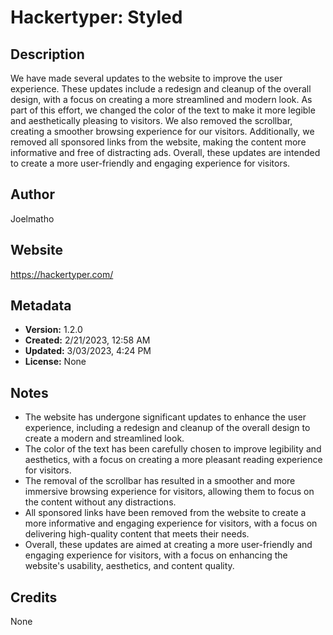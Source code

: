 # Hackertyper: Styled

## Description
We have made several updates to the website to improve the user experience. These updates include a redesign and cleanup of the overall design, with a focus on creating a more streamlined and modern look. As part of this effort, we changed the color of the text to make it more legible and aesthetically pleasing to visitors. We also removed the scrollbar, creating a smoother browsing experience for our visitors. Additionally, we removed all sponsored links from the website, making the content more informative and free of distracting ads. Overall, these updates are intended to create a more user-friendly and engaging experience for visitors.

## Author
Joelmatho

## Website
https://hackertyper.com/

## Metadata
- **Version:** 1.2.0
- **Created:** 2/21/2023, 12:58 AM
- **Updated:** 3/03/2023, 4:24 PM
- **License:** None

## Notes
- The website has undergone significant updates to enhance the user experience, including a redesign and cleanup of the overall design to create a modern and streamlined look.
- The color of the text has been carefully chosen to improve legibility and aesthetics, with a focus on creating a more pleasant reading experience for visitors.
- The removal of the scrollbar has resulted in a smoother and more immersive browsing experience for visitors, allowing them to focus on the content without any distractions.
- All sponsored links have been removed from the website to create a more informative and engaging experience for visitors, with a focus on delivering high-quality content that meets their needs.
- Overall, these updates are aimed at creating a more user-friendly and engaging experience for visitors, with a focus on enhancing the website's usability, aesthetics, and content quality.

## Credits
None